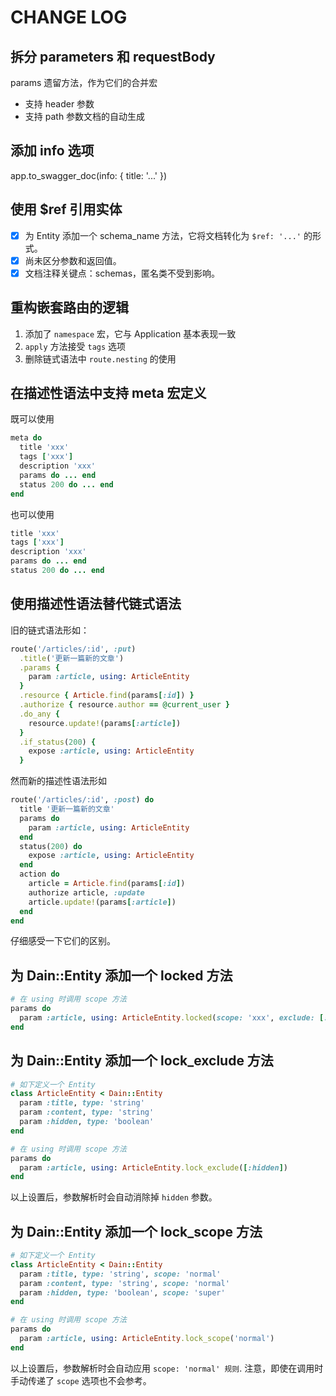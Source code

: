 # CHANGE LOG

## 拆分 parameters 和 requestBody

params 遗留方法，作为它们的合并宏

- 支持 header 参数
- 支持 path 参数文档的自动生成

## 添加 info 选项

app.to_swagger_doc(info: { title: '...' })

## 使用 $ref 引用实体

- [x] 为 Entity 添加一个 schema_name 方法，它将文档转化为 `$ref: '...'` 的形式。
- [x] 尚未区分参数和返回值。
- [x] 文档注释关键点：schemas，匿名类不受到影响。

## 重构嵌套路由的逻辑

1. 添加了 `namespace` 宏，它与 Application 基本表现一致
2. `apply` 方法接受 `tags` 选项
3. 删除链式语法中 `route.nesting` 的使用

## 在描述性语法中支持 meta 宏定义

既可以使用

```ruby
meta do
  title 'xxx'
  tags ['xxx']
  description 'xxx'
  params do ... end
  status 200 do ... end
end
```

也可以使用

```ruby
title 'xxx'
tags ['xxx']
description 'xxx'
params do ... end
status 200 do ... end
```

## 使用描述性语法替代链式语法

旧的链式语法形如：

```ruby
route('/articles/:id', :put)
  .title('更新一篇新的文章')
  .params {
    param :article, using: ArticleEntity
  }
  .resource { Article.find(params[:id]) }
  .authorize { resource.author == @current_user }
  .do_any {
    resource.update!(params[:article])
  }
  .if_status(200) {
    expose :article, using: ArticleEntity
  }
```

然而新的描述性语法形如

```ruby
route('/articles/:id', :post) do
  title '更新一篇新的文章'
  params do
    param :article, using: ArticleEntity
  end
  status(200) do
    expose :article, using: ArticleEntity
  end
  action do
    article = Article.find(params[:id])
    authorize article, :update
    article.update!(params[:article])
  end
end
```

仔细感受一下它们的区别。

## 为 Dain::Entity 添加一个 locked 方法
```ruby
# 在 using 时调用 scope 方法
params do
  param :article, using: ArticleEntity.locked(scope: 'xxx', exclude: [:hidden])
end
```

## 为 Dain::Entity 添加一个 lock_exclude 方法

```ruby
# 如下定义一个 Entity
class ArticleEntity < Dain::Entity
  param :title, type: 'string'
  param :content, type: 'string'
  param :hidden, type: 'boolean'
end

# 在 using 时调用 scope 方法
params do
  param :article, using: ArticleEntity.lock_exclude([:hidden])
end
```

以上设置后，参数解析时会自动消除掉 `hidden` 参数。

## 为 Dain::Entity 添加一个 lock_scope 方法

```ruby
# 如下定义一个 Entity
class ArticleEntity < Dain::Entity
  param :title, type: 'string', scope: 'normal'
  param :content, type: 'string', scope: 'normal'
  param :hidden, type: 'boolean', scope: 'super'
end

# 在 using 时调用 scope 方法
params do
  param :article, using: ArticleEntity.lock_scope('normal')
end
```

以上设置后，参数解析时会自动应用 `scope: 'normal' 规则`. 注意，即使在调用时手动传递了 `scope` 选项也不会参考。

